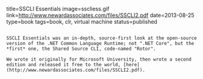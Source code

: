 title=SSCLI Essentials
image=sscliess.gif
link=http://www.newardassociates.com/files/SSCLI2.pdf
date=2013-08-25
type=book
tags=book, clr, virtual machine
status=published
~~~~~~

SSCLI Essentials was an in-depth, source-first look at the open-source version of the .NET Common Language Runtime; not ".NET Core", but the *first* one, the Shared Source CLI, code-named "Rotor".

We wrote it originally for Microsoft University, then wrote a second edition and released it free to the world, [here](http://www.newardassociates.com/files/SSCLI2.pdf).
